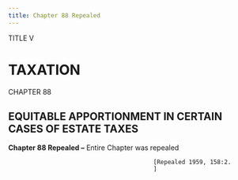 ```yaml
---
title: Chapter 88 Repealed
---
```


TITLE V
                                             
TAXATION
========

CHAPTER 88
                                             
EQUITABLE APPORTIONMENT IN CERTAIN CASES OF ESTATE TAXES
--------------------------------------------------------

**Chapter 88 Repealed –** Entire Chapter was repealed


                                             [Repealed 1959, 158:2.
                                             ]
